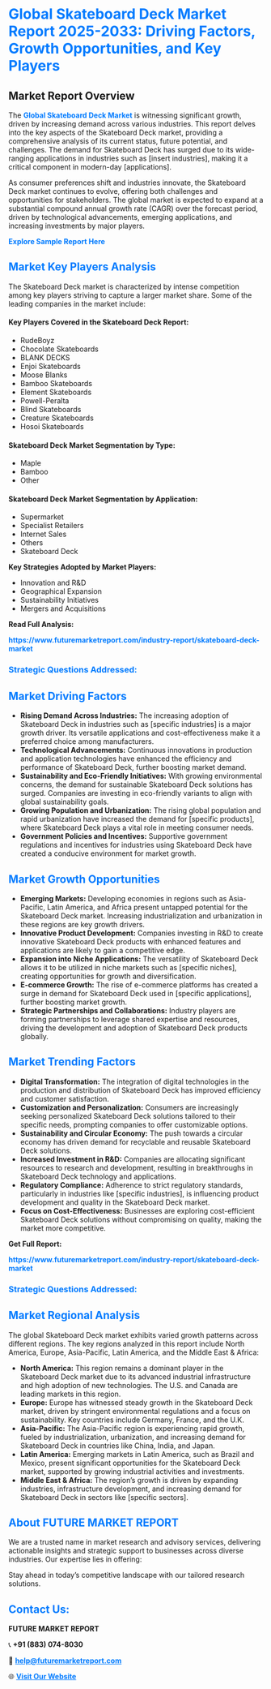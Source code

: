 <h1 style="color: #007BFF;">Global Skateboard Deck Market Report 2025-2033: Driving Factors, Growth Opportunities, and Key Players</h1>

<section id="overview">
<h2>Market Report Overview</h2>
<p>The <a href="https://www.futuremarketreport.com/industry-report/skateboard-deck-market" style="color: #007BFF; text-decoration: none;"><strong>Global Skateboard Deck Market</strong></a> is witnessing significant growth, driven by increasing demand across various industries. This report delves into the key aspects of the Skateboard Deck market, providing a comprehensive analysis of its current status, future potential, and challenges. The demand for Skateboard Deck has surged due to its wide-ranging applications in industries such as [insert industries], making it a critical component in modern-day [applications].</p>
<p>As consumer preferences shift and industries innovate, the Skateboard Deck market continues to evolve, offering both challenges and opportunities for stakeholders. The global market is expected to expand at a substantial compound annual growth rate (CAGR) over the forecast period, driven by technological advancements, emerging applications, and increasing investments by major players.</p>
</section>

<section id="overview">
<p><a href="https://www.futuremarketreport.com/request-sample/reportId=111269" style="color: #007BFF; text-decoration: none;"><strong>Explore Sample Report Here</strong></a></p>
</section>

<section id="key-players">
<h2 style="color: #007BFF;">Market Key Players Analysis</h2>
<p>The Skateboard Deck market is characterized by intense competition among key players striving to capture a larger market share. Some of the leading companies in the market include:</p>
<h4>Key Players Covered in the Skateboard Deck Report:</h4>
<ul><li>RudeBoyz</li><li>Chocolate Skateboards</li><li>BLANK DECKS</li><li>Enjoi Skateboards</li><li>Moose Blanks</li><li>Bamboo Skateboards</li><li>Element Skateboards</li><li>Powell-Peralta</li><li>Blind Skateboards</li><li>Creature Skateboards</li><li>Hosoi Skateboards</li></ul>
<h4>Skateboard Deck Market Segmentation by Type:</h4>
<ul><li>Maple</li><li>Bamboo</li><li>Other</li></ul>

<h4>Skateboard Deck Market Segmentation by Application:</h4>
<ul><li>Supermarket</li><li>Specialist Retailers</li><li>Internet Sales</li><li>Others</li><li>Skateboard Deck</li></ul>
<p><strong>Key Strategies Adopted by Market Players:</strong></p>
<ul>
<li>Innovation and R&D</li>
<li>Geographical Expansion</li>
<li>Sustainability Initiatives</li>
<li>Mergers and Acquisitions</li>
</ul>
</section>

<section>
<p><strong>Read Full Analysis: </strong></p><a href="https://www.futuremarketreport.com/industry-report/skateboard-deck-market" style="color: #007BFF; text-decoration: none;"><strong>https://www.futuremarketreport.com/industry-report/skateboard-deck-market</strong></a>
<h3 style="color: #007BFF;">Strategic Questions Addressed:</h3>
</section>

<section id="driving-factors">
<h2 style="color: #007BFF;">Market Driving Factors</h2>
<ul>
<li><strong>Rising Demand Across Industries:</strong> The increasing adoption of Skateboard Deck in industries such as [specific industries] is a major growth driver. Its versatile applications and cost-effectiveness make it a preferred choice among manufacturers.</li>
<li><strong>Technological Advancements:</strong> Continuous innovations in production and application technologies have enhanced the efficiency and performance of Skateboard Deck, further boosting market demand.</li>
<li><strong>Sustainability and Eco-Friendly Initiatives:</strong> With growing environmental concerns, the demand for sustainable Skateboard Deck solutions has surged. Companies are investing in eco-friendly variants to align with global sustainability goals.</li>
<li><strong>Growing Population and Urbanization:</strong> The rising global population and rapid urbanization have increased the demand for [specific products], where Skateboard Deck plays a vital role in meeting consumer needs.</li>
<li><strong>Government Policies and Incentives:</strong> Supportive government regulations and incentives for industries using Skateboard Deck have created a conducive environment for market growth.</li>
</ul>
</section>

<section id="growth-opportunities">
<h2 style="color: #007BFF;">Market Growth Opportunities</h2>
<ul>
<li><strong>Emerging Markets:</strong> Developing economies in regions such as Asia-Pacific, Latin America, and Africa present untapped potential for the Skateboard Deck market. Increasing industrialization and urbanization in these regions are key growth drivers.</li>
<li><strong>Innovative Product Development:</strong> Companies investing in R&D to create innovative Skateboard Deck products with enhanced features and applications are likely to gain a competitive edge.</li>
<li><strong>Expansion into Niche Applications:</strong> The versatility of Skateboard Deck allows it to be utilized in niche markets such as [specific niches], creating opportunities for growth and diversification.</li>
<li><strong>E-commerce Growth:</strong> The rise of e-commerce platforms has created a surge in demand for Skateboard Deck used in [specific applications], further boosting market growth.</li>
<li><strong>Strategic Partnerships and Collaborations:</strong> Industry players are forming partnerships to leverage shared expertise and resources, driving the development and adoption of Skateboard Deck products globally.</li>
</ul>
</section>

<section id="trending-factors">
<h2 style="color: #007BFF;">Market Trending Factors</h2>
<ul>
<li><strong>Digital Transformation:</strong> The integration of digital technologies in the production and distribution of Skateboard Deck has improved efficiency and customer satisfaction.</li>
<li><strong>Customization and Personalization:</strong> Consumers are increasingly seeking personalized Skateboard Deck solutions tailored to their specific needs, prompting companies to offer customizable options.</li>
<li><strong>Sustainability and Circular Economy:</strong> The push towards a circular economy has driven demand for recyclable and reusable Skateboard Deck solutions.</li>
<li><strong>Increased Investment in R&D:</strong> Companies are allocating significant resources to research and development, resulting in breakthroughs in Skateboard Deck technology and applications.</li>
<li><strong>Regulatory Compliance:</strong> Adherence to strict regulatory standards, particularly in industries like [specific industries], is influencing product development and quality in the Skateboard Deck market.</li>
<li><strong>Focus on Cost-Effectiveness:</strong> Businesses are exploring cost-efficient Skateboard Deck solutions without compromising on quality, making the market more competitive.</li>
</ul>
</section>

<section>
<p><strong>Get Full Report: </strong></p><a href="https://www.futuremarketreport.com/industry-report/skateboard-deck-market" style="color: #007BFF; text-decoration: none;"><strong>https://www.futuremarketreport.com/industry-report/skateboard-deck-market</strong></a>
<h3 style="color: #007BFF;">Strategic Questions Addressed:</h3>
</section>


<section id="regional-analysis">
<h2 style="color: #007BFF;">Market Regional Analysis</h2>
<p>The global Skateboard Deck market exhibits varied growth patterns across different regions. The key regions analyzed in this report include North America, Europe, Asia-Pacific, Latin America, and the Middle East & Africa:</p>
<ul>
<li><strong>North America:</strong> This region remains a dominant player in the Skateboard Deck market due to its advanced industrial infrastructure and high adoption of new technologies. The U.S. and Canada are leading markets in this region.</li>
<li><strong>Europe:</strong> Europe has witnessed steady growth in the Skateboard Deck market, driven by stringent environmental regulations and a focus on sustainability. Key countries include Germany, France, and the U.K.</li>
<li><strong>Asia-Pacific:</strong> The Asia-Pacific region is experiencing rapid growth, fueled by industrialization, urbanization, and increasing demand for Skateboard Deck in countries like China, India, and Japan.</li>
<li><strong>Latin America:</strong> Emerging markets in Latin America, such as Brazil and Mexico, present significant opportunities for the Skateboard Deck market, supported by growing industrial activities and investments.</li>
<li><strong>Middle East & Africa:</strong> The region’s growth is driven by expanding industries, infrastructure development, and increasing demand for Skateboard Deck in sectors like [specific sectors].</li>
</ul>
</section>

<footer>
<h2 style="color: #007BFF;">About FUTURE MARKET REPORT</h2>
<p>We are a trusted name in market research and advisory services, delivering actionable insights and strategic support to businesses across diverse industries. Our expertise lies in offering:</p>

<p>Stay ahead in today’s competitive landscape with our tailored research solutions.</p>

<h2 style="color: #007BFF;">Contact Us:</h2>
<p><strong>FUTURE MARKET REPORT</strong></p>
<p>📞 <strong>+91 (883) 074-8030</strong></p>
<p>📧 <strong><a href="mailto:help@futuremarketreport.com" style="color: #007BFF;">help@futuremarketreport.com</a></strong></p>
<p>🌐 <strong><a href="https://www.futuremarketreport.com/" style="color: #007BFF;">Visit Our Website</a></strong></p>
</footer>
